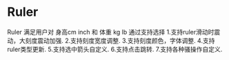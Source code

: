 # Ruler
Ruler 满足用户对 身高cm inch 和 体重 kg lb 通过支持选择
1.支持ruler滑动时震动，大刻度震动加强.
2.支持刻度宽度调整.
3.支持刻度颜色，字体调整.
4.支持ruler类型更新.
5.支持选中箭头自定义.
6.支持点击跳转.
7.支持各种骚操作自定义.


